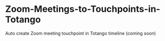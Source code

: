 # Zoom-Meetings-to-Touchpoints-in-Totango
Auto create Zoom meeting touchpoint in Totango timeline (coming soon)
